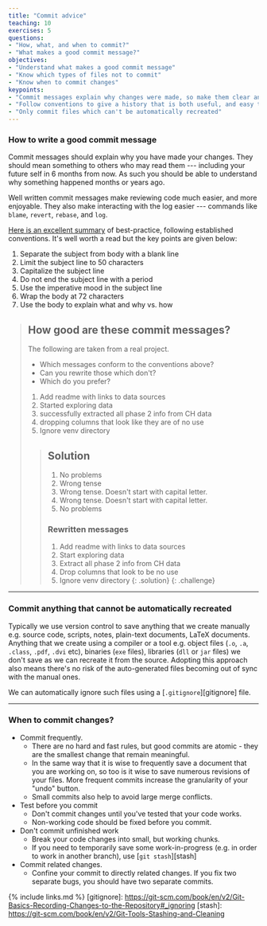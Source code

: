 ```yaml
---
title: "Commit advice"
teaching: 10
exercises: 5
questions:
- "How, what, and when to commit?"
- "What makes a good commit message?"
objectives:
- "Understand what makes a good commit message"
- "Know which types of files not to commit"
- "Know when to commit changes"
keypoints:
- "Commit messages explain why changes were made, so make them clear and concise"
- "Follow conventions to give a history that is both useful, and easy to read"
- "Only commit files which can't be automatically recreated"
---
```


### How to write a good commit message

Commit messages should explain why you have made your changes. They should mean
something to others who may read them --- including your future self in 6 months
from now.
As such you should be able to understand why something happened months
or years ago.

Well written commit messages make reviewing code much easier, and more enjoyable.
They also make interacting with the log easier --- commands like `blame`, `revert`,
`rebase`, and `log`.

[Here is an excellent summary](http://chris.beams.io/posts/git-commit/) of
best-practice, following established conventions.
It's well worth a read but the key points are given below:

1. Separate the subject from body with a blank line
2. Limit the subject line to 50 characters
3. Capitalize the subject line
4. Do not end the subject line with a period
5. Use the imperative mood in the subject line
6. Wrap the body at 72 characters
7. Use the body to explain what and why vs. how

> ## How good are these commit messages?
> The following are taken from a real project.
> - Which messages conform to the conventions above?
> - Can you rewrite those which don't?
> - Which do you prefer?
>
>
> 1. Add readme with links to data sources
> 1. Started exploring data
> 1. successfully extracted all phase 2 info from CH data
> 1. dropping columns that look like they are of no use
> 1. Ignore venv directory
>
> > ## Solution
> > 1. No problems
> > 1. Wrong tense
> > 1. Wrong tense. Doesn't start with capital letter.
> > 1. Wrong tense. Doesn't start with capital letter.
> > 1. No problems
> >
> > ### Rewritten messages
> > 1. Add readme with links to data sources
> > 1. Start exploring data
> > 1. Extract all phase 2 info from CH data
> > 1. Drop columns that look to be no use
> > 1. Ignore venv directory
> {: .solution}
{: .challenge}
---

### Commit anything that cannot be automatically recreated

Typically we use version control to save anything that we create manually
e.g. source code, scripts, notes, plain-text documents, LaTeX documents.
Anything that we create using a compiler or a tool e.g. object files (`.o`,
`.a`, `.class`, `.pdf`, `.dvi` etc), binaries (`exe` files), libraries (`dll`
or `jar` files) we don't save as we can recreate it from the source. Adopting
this approach also means there's no risk of the auto-generated files becoming
out of sync with the manual ones.

We can automatically ignore such files using a
[`.gitignore`][gitignore] file.

---

### When to commit changes?

- Commit frequently.
	- There are no hard and fast rules, but good commits are atomic -
	  they are the smallest change that remain meaningful.
	- In the same way that it is wise to frequently save a document that you are
	  working on, so too is it wise to save numerous revisions of your files.
	  More frequent commits increase the granularity of your "undo" button.
	- Small commits also help to avoid large merge conflicts.
- Test before you commit
	- Don't commit changes until you've tested that your code works.
	- Non-working code should be fixed before you commit.
- Don't commit unfinished work
	- Break your code changes into small, but working chunks.
	- If you need to temporarily save some work-in-progress
	  (e.g. in order to work in another branch),
	  use [`git stash`][stash]
- Commit related changes.
	- Confine your commit to directly related changes.
	  If you fix two separate bugs, you should have two separate commits.

{% include links.md %}
[gitignore]: https://git-scm.com/book/en/v2/Git-Basics-Recording-Changes-to-the-Repository#_ignoring
[stash]: https://git-scm.com/book/en/v2/Git-Tools-Stashing-and-Cleaning
